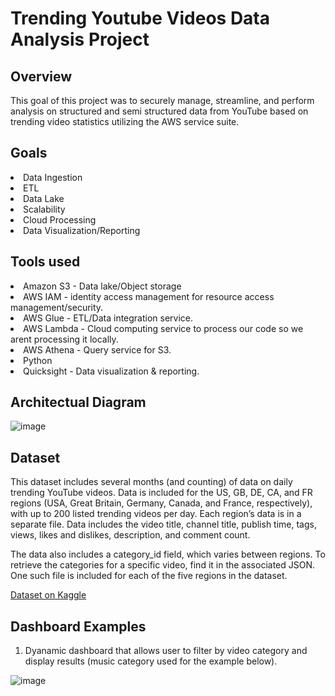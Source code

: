 # Trending Youtube Videos Data Analysis Project

## Overview
This goal of this project was to securely manage, streamline, and perform analysis on structured and semi structured data from YouTube based on trending video statistics utilizing the AWS service suite. 

## Goals
<li>Data Ingestion</li>
<li>ETL</li>
<li>Data Lake</li>
<li>Scalability</li>
<li>Cloud Processing</li>
<li>Data Visualization/Reporting</li>

## Tools used
<li>Amazon S3 - Data lake/Object storage</li>
<li>AWS IAM - identity access management for resource access management/security.</li>
<li>AWS Glue - ETL/Data integration service.</li>
<li>AWS Lambda - Cloud computing service to process our code so we arent processing it locally.</li>
<li>AWS Athena - Query service for S3.</li>
<li>Python </li>
<li>Quicksight - Data visualization & reporting.</li>

## Architectual Diagram
![image](https://github.com/claydoers/de-youtube-analysis-project/assets/109707159/dcb05761-4b22-42f3-a194-bcd9eaafa601)


## Dataset
This dataset includes several months (and counting) of data on daily trending YouTube videos. Data is included for the US, GB, DE, CA, and FR regions (USA, Great Britain, Germany, Canada, and France, respectively), with up to 200 listed trending videos per day. Each region’s data is in a separate file. Data includes the video title, channel title, publish time, tags, views, likes and dislikes, description, and comment count.

The data also includes a category_id field, which varies between regions. To retrieve the categories for a specific video, find it in the associated JSON. One such file is included for each of the five regions in the dataset.

[Dataset on Kaggle ](https://www.kaggle.com/datasets/datasnaek/youtube-new "Youtube Dataset")

## Dashboard Examples
<ol type="1">
  <li>Dyanamic dashboard that allows user to filter by video category and display results (music category used for the example below).</li>
</ol>

![image](https://github.com/claydoers/de-youtube-analysis-project/assets/109707159/3ab37023-c8ce-4b92-904a-97baa323243c)


